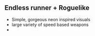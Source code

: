 ## Endless runner + Roguelike
- Simple, gorgeous neon inspired visuals
- large variety of speed based weapons
- 